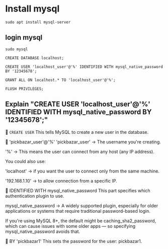 
# Install mysql

```
sudo apt install mysql-server
```

## login mysql

```
sudo mysql

CREATE DATABASE localhost;

CREATE USER 'localhost_user'@'%' IDENTIFIED WITH mysql_native_password BY '12345678';

GRANT ALL ON localhost.* TO 'localhost_user'@'%';

FLUSH PRIVILEGES;
```

## Explain "CREATE USER 'localhost_user'@'%' IDENTIFIED WITH mysql_native_password BY '12345678';"
🔸 ```CREATE USER``` This tells MySQL to create a new user in the database.

🔸 'pickbazar_user'@'%'
'pickbazar_user' → The username you're creating.

'%' → This means the user can connect from any host (any IP address).

You could also use:

'localhost' → if you want the user to connect only from the same machine.

'192.168.1.10' → to allow connection from a specific IP.

🔸 IDENTIFIED WITH mysql_native_password
This part specifies which authentication plugin to use.

mysql_native_password → A widely supported plugin, especially for older applications or systems that require traditional password-based login.

If you're using MySQL 8+, the default might be caching_sha2_password, which can cause issues with some older apps — so specifying mysql_native_password avoids that.

🔸 BY 'pickbazar1'
This sets the password for the user: pickbazar1.

